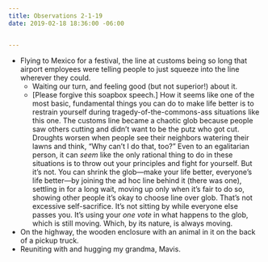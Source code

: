 ```yaml
---
title: Observations 2-1-19
date: 2019-02-18 18:36:00 -06:00


---
```


- Flying to Mexico for a festival, the line at customs being so long that airport employees were telling people to just squeeze into the line wherever they could.
	- Waiting our turn, and feeling good (but not superior!) about it.
	- [Please forgive this soapbox speech.] How it seems like one of the most basic, fundamental things you can do to make life better is to restrain yourself during tragedy-of-the-commons-ass situations like this one. The customs line became a chaotic glob because people saw others cutting and didn’t want to be the putz who got cut. Droughts worsen when people see their neighbors watering their lawns and think, “Why can’t I do that, too?” Even to an egalitarian person, it can *seem* like the only rational thing to do in these situations is to throw out your principles and fight for yourself. But it’s not. You can shrink the glob—make your life better, everyone’s life better—by joining the ad hoc line behind it (there was one), settling in for a long wait, moving up only when it’s fair to do so, showing other people it’s okay to choose line over glob. That’s not excessive self-sacrifice. It’s not sitting by while everyone else passes you. It’s using your *one vote* in what happens to the glob, which is still moving. Which, by its nature, is always moving.
- On the highway, the wooden enclosure with an animal in it on the back of a pickup truck.
- Reuniting with and hugging my grandma, Mavis.